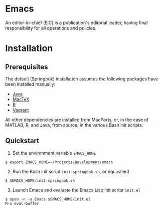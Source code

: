 # Emacs

An editor-in-chief (EIC) is a publication's editorial leader, having final responsibility for all operations and policies.

# Installation

## Prerequisites

The default (Springbok) installation assumes the following packages have been installed manually:
+ [Java](https://www.java.com/en/)
+ [MacTeX](https://tug.org/mactex/mactex-download.html)
+ [R](https://cran.r-project.org/bin/macosx/)
+ [Vagrant](https://www.vagrantup.com/downloads.html)

All other dependencies are installed from MacPorts, or, in the case of MATLAB, R, and Java, from source, in the various Bash init scripts.

## Quickstart

1. Set the environment variable `EMACS_HOME`
```
$ export EMACS_HOME=~/Projects/Development/emacs
```
2. Run the Bash init script `init-springbok.sh`, or equivalent
```
$ $EMACS_HOME/init-springbok.sh
```
3. Launch Emacs and evaluate the Emacs Lisp init script `init.el`
```
$ open -n -a Emacs $EMACS_HOME/init.el
M-x eval-buffer
```
